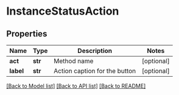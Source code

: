 # InstanceStatusAction

## Properties
Name | Type | Description | Notes
------------ | ------------- | ------------- | -------------
**act** | **str** | Method name | [optional] 
**label** | **str** | Action caption for the button | [optional] 

[[Back to Model list]](../README.md#documentation-for-models) [[Back to API list]](../README.md#documentation-for-api-endpoints) [[Back to README]](../README.md)



